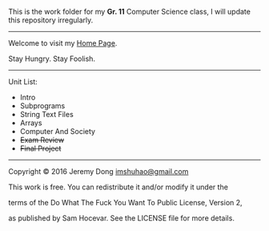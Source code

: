 This is the work folder for my **Gr. 11** Computer Science class, I will update this repository irregularly.

***

Welcome to visit my [Home Page](https://ojeremy.com).

Stay Hungry. Stay Foolish.

***

Unit List:

*   Intro
*   Subprograms
*   String Text Files
*	Arrays
*	Computer And Society
*	~~Exam Review~~
*	~~Final Project~~

***

Copyright © 2016 Jeremy Dong <imshuhao@gmail.com>

This work is free. You can redistribute it and/or modify it under the

terms of the Do What The Fuck You Want To Public License, Version 2,

as published by Sam Hocevar. See the LICENSE file for more details.